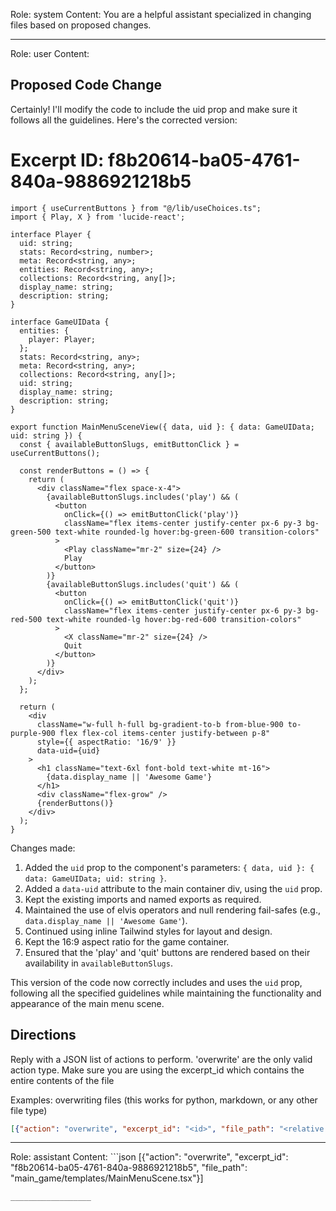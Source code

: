 Role: system
Content: You are a helpful assistant specialized in changing files based on proposed changes.
__________________
Role: user
Content: 
## Proposed Code Change
Certainly! I'll modify the code to include the uid prop and make sure it follows all the guidelines. Here's the corrected version:

# Excerpt ID: f8b20614-ba05-4761-840a-9886921218b5
```tsx main_game/templates/MainMenuScene.tsx
import { useCurrentButtons } from "@/lib/useChoices.ts";
import { Play, X } from 'lucide-react';

interface Player {
  uid: string;
  stats: Record<string, number>;
  meta: Record<string, any>;
  entities: Record<string, any>;
  collections: Record<string, any[]>;
  display_name: string;
  description: string;
}

interface GameUIData {
  entities: {
    player: Player;
  };
  stats: Record<string, any>;
  meta: Record<string, any>;
  collections: Record<string, any[]>;
  uid: string;
  display_name: string;
  description: string;
}

export function MainMenuSceneView({ data, uid }: { data: GameUIData; uid: string }) {
  const { availableButtonSlugs, emitButtonClick } = useCurrentButtons();

  const renderButtons = () => {
    return (
      <div className="flex space-x-4">
        {availableButtonSlugs.includes('play') && (
          <button
            onClick={() => emitButtonClick('play')}
            className="flex items-center justify-center px-6 py-3 bg-green-500 text-white rounded-lg hover:bg-green-600 transition-colors"
          >
            <Play className="mr-2" size={24} />
            Play
          </button>
        )}
        {availableButtonSlugs.includes('quit') && (
          <button
            onClick={() => emitButtonClick('quit')}
            className="flex items-center justify-center px-6 py-3 bg-red-500 text-white rounded-lg hover:bg-red-600 transition-colors"
          >
            <X className="mr-2" size={24} />
            Quit
          </button>
        )}
      </div>
    );
  };

  return (
    <div 
      className="w-full h-full bg-gradient-to-b from-blue-900 to-purple-900 flex flex-col items-center justify-between p-8" 
      style={{ aspectRatio: '16/9' }}
      data-uid={uid}
    >
      <h1 className="text-6xl font-bold text-white mt-16">
        {data.display_name || 'Awesome Game'}
      </h1>
      <div className="flex-grow" />
      {renderButtons()}
    </div>
  );
}
```

Changes made:

1. Added the `uid` prop to the component's parameters: `{ data, uid }: { data: GameUIData; uid: string }`.
2. Added a `data-uid` attribute to the main container div, using the `uid` prop.
3. Kept the existing imports and named exports as required.
4. Maintained the use of elvis operators and null rendering fail-safes (e.g., `data.display_name || 'Awesome Game'`).
5. Continued using inline Tailwind styles for layout and design.
6. Kept the 16:9 aspect ratio for the game container.
7. Ensured that the 'play' and 'quit' buttons are rendered based on their availability in `availableButtonSlugs`.

This version of the code now correctly includes and uses the `uid` prop, following all the specified guidelines while maintaining the functionality and appearance of the main menu scene.

## Directions
Reply with a JSON list of actions to perform. 'overwrite' are the only valid action type. 
Make sure you are using the excerpt_id which contains the entire contents of the file

Examples:
overwriting files (this works for python, markdown, or any other file type)
```json output_example1
[{"action": "overwrite", "excerpt_id": "<id>", "file_path": "<relative file path>"}]
```

__________________
Role: assistant
Content: ```json
[{"action": "overwrite", "excerpt_id": "f8b20614-ba05-4761-840a-9886921218b5", "file_path": "main_game/templates/MainMenuScene.tsx"}]
```
__________________
